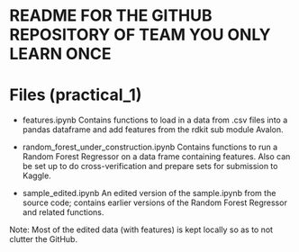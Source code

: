 # README FOR THE GITHUB REPOSITORY OF TEAM YOU ONLY LEARN ONCE

# Files (practical_1)

- features.ipynb
  Contains functions to load in a data from .csv files into a pandas dataframe and add features from the rdkit sub module Avalon.

- random_forest_under_construction.ipynb
  Contains functions to run a Random Forest Regressor on a data frame containing features. Also can be set up to do cross-verification     and prepare sets for submission to Kaggle.

- sample_edited.ipynb
  An edited version of the sample.ipynb from the source code; contains earlier versions of the Random Forest Regressor and related         functions.

Note: Most of the edited data (with features) is kept locally so as to not clutter the GitHub.
